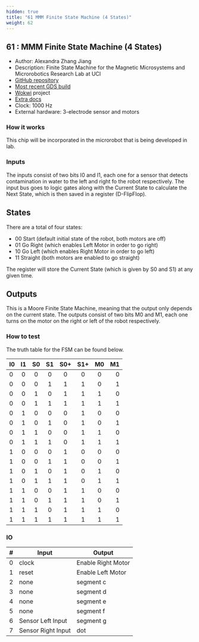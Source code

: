 ```yaml
---
hidden: true
title: "61 MMM Finite State Machine (4 States)"
weight: 62
---
```


## 61 : MMM Finite State Machine (4 States)

* Author: Alexandra Zhang Jiang
* Description: Finite State Machine for the Magnetic Microsystems and Microrobotics Research Lab at UCI
* [GitHub repository](https://github.com/Ale-ZJ/tt03-mmm-fsm)
* [Most recent GDS build](https://github.com/Ale-ZJ/tt03-mmm-fsm/actions/runs/4770762721)
* [Wokwi](https://wokwi.com/projects/362675777226104833) project
* [Extra docs]()
* Clock: 1000 Hz
* External hardware: 3-electrode sensor and motors



### How it works

This chip will be incorporated in the microrobot that is being developed in lab.

### Inputs
The inputs consist of two bits I0 and I1, each one for a sensor that detects contamination in water to the left and right fo the robot respectively. 
The input bus goes to logic gates along with the Current State to calculate the Next State, which is then saved in a register (D-FlipFlop).

## States 
There are a total of four states: 
- 00 Start (default initial state of the robot, both motors are off)
- 01 Go Right (which enables Left Motor in order to go right) 
- 10 Go Left (which enables Right Motor in order to go left)
- 11 Straight (both motors are enabled to go straight)

The register will store the Current State (which is given by S0 and S1) at any given time.

## Outputs
This is a Moore Finite State Machine, meaning that the output only depends on the current state.
The outputs consist of two bits M0 and M1, each one turns on the motor on the right or left of the robot respectively.


### How to test

The truth table for the FSM can be found below.

| I0 | I1 | S0 | S1 | S0+ | S1+ | M0 | M1 |
|----|:--:|:--:|:--:|:---:|:---:|:--:|---:|
| 0 | 0 | 0 | 0 | 0 | 0 | 0 | 0 |
| 0 | 0 | 0 | 1 | 1 | 1 | 0 | 1 |
| 0 | 0 | 1 | 0 | 1 | 1 | 1 | 0 |
| 0 | 0 | 1 | 1 | 1 | 1 | 1 | 1 |
| 0 | 1 | 0 | 0 | 0 | 1 | 0 | 0 |
| 0 | 1 | 0 | 1 | 0 | 1 | 0 | 1 |
| 0 | 1 | 1 | 0 | 0 | 1 | 1 | 0 |
| 0 | 1 | 1 | 1 | 0 | 1 | 1 | 1 |
| 1 | 0 | 0 | 0 | 1 | 0 | 0 | 0 | 
| 1 | 0 | 0 | 1 | 1 | 0 | 0 | 1 |
| 1 | 0 | 1 | 0 | 1 | 0 | 1 | 0 |
| 1 | 0 | 1 | 1 | 1 | 0 | 1 | 1 |
| 1 | 1 | 0 | 0 | 1 | 1 | 0 | 0 |
| 1 | 1 | 0 | 1 | 1 | 1 | 0 | 1 |
| 1 | 1 | 1 | 0 | 1 | 1 | 1 | 0 |
| 1 | 1 | 1 | 1 | 1 | 1 | 1 | 1 |


### IO

| # | Input        | Output       |
|---|--------------|--------------|
| 0 | clock  | Enable Right Motor |
| 1 | reset  | Enable Left Motor |
| 2 | none  | segment c |
| 3 | none  | segment d |
| 4 | none  | segment e |
| 5 | none  | segment f |
| 6 | Sensor Left Input  | segment g |
| 7 | Sensor Right Input  | dot |
